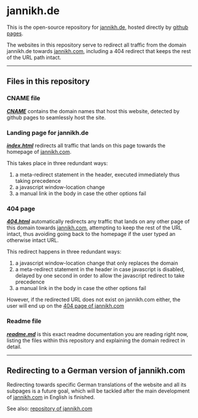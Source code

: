 # jannikh.de
This is the open-source repository for [jannikh.de](https://jannikh.de), hosted directly by [github pages](https://pages.github.com/).

The websites in this repository serve to redirect all traffic from the domain jannikh.de towards [jannikh.com](https://jannikh.com), including a 404 redirect that keeps the rest of the URL path intact.

---

## Files in this repository
### CNAME file
***[CNAME](CNAME)*** contains the domain names that host this website, detected by github pages to seamlessly host the site.

### Landing page for jannikh.de
***[index.html](index.html)*** redirects all traffic that lands on this page towards the homepage of [jannikh.com](https://jannikh.com).

This takes place in three redundant ways:
1. a meta-redirect statement in the header, executed immediately thus taking precedence
1. a javascript window-location change
1. a manual link in the body in case the other options fail

### 404 page
***[404.html](404.html)*** automatically redirects any traffic that lands on any other page of this domain towards [jannikh.com](https://jannikh.com), attempting to keep the rest of the URL intact, thus avoiding going back to the homepage if the user typed an otherwise intact URL.

This redirect happens in three redundant ways:
1. a javascript window-location change that only replaces the domain
1. a meta-redirect statement in the header in case javascript is disabled, delayed by one second in order to allow the javascript redirect to take precedence
1. a manual link in the body in case the other options fail

However, if the redirected URL does not exist on jannikh.com either, the user will end up on the [404 page of jannikh.com](https://jannikh.com/404)

### Readme file
[***readme.md***](readme.md) is this exact readme documentation you are reading right now, listing the files within this repository and explaining the domain redirect in detail.

---

## Redirecting to a German version of jannikh.com
Redirecting towards specific German translations of the website and all its subpages is a future goal, which will be tackled after the main development of [jannikh.com](https://jannikh.com) in English is finished.

See also: [repository of jannikh.com](https://github.com/jannikh/jannikh.com/)
